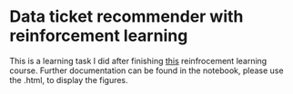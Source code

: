 # Data ticket recommender with reinforcement learning

This is a learning task I did after finishing [this](https://www.udemy.com/course/artificial-intelligence-reinforcement-learning-in-python/) reinfrocement learning course. Further documentation can be found in the notebook, please use the .html, to display the figures.
